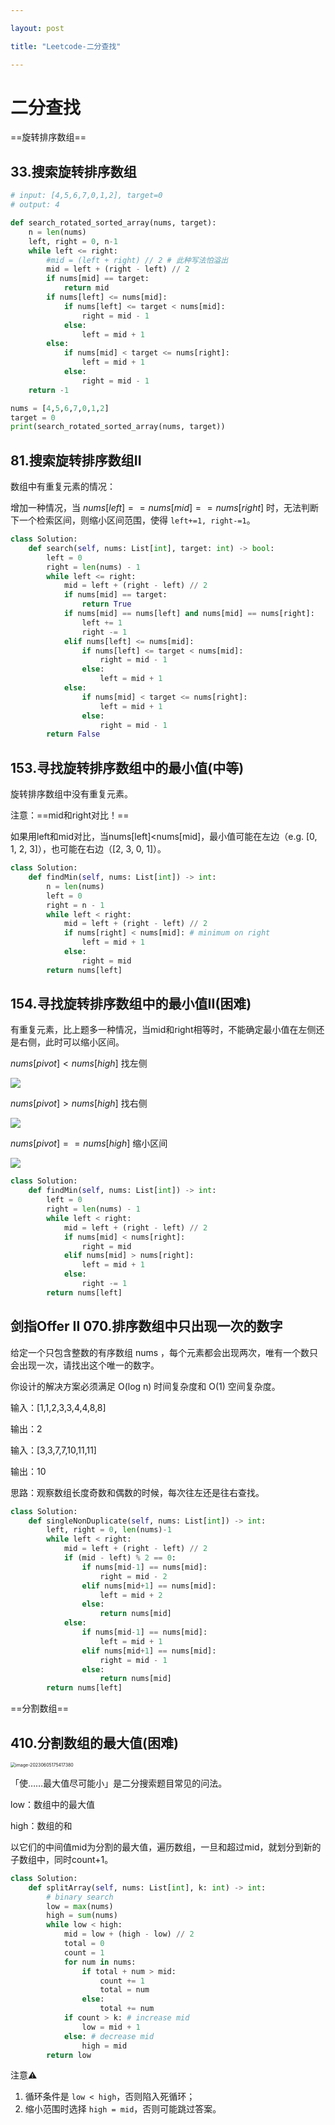```yaml
---

layout: post

title: "Leetcode-二分查找"

---
```


# 二分查找

==旋转排序数组==

## 33.搜索旋转排序数组

~~~python
# input: [4,5,6,7,0,1,2], target=0
# output: 4

def search_rotated_sorted_array(nums, target):
	n = len(nums)
	left, right = 0, n-1
	while left <= right:
		#mid = (left + right) // 2 # 此种写法怕溢出
		mid = left + (right - left) // 2
		if nums[mid] == target:
			return mid
		if nums[left] <= nums[mid]:
			if nums[left] <= target < nums[mid]:
				right = mid - 1
			else:
				left = mid + 1
		else:
			if nums[mid] < target <= nums[right]:
				left = mid + 1
			else:
				right = mid - 1	
	return -1

nums = [4,5,6,7,0,1,2]
target = 0
print(search_rotated_sorted_array(nums, target))
~~~

## 81.搜索旋转排序数组II

数组中有重复元素的情况：

增加一种情况，当 $nums[left]==nums[mid]==nums[right]$ 时，无法判断下一个检索区间，则缩小区间范围，使得 `left+=1, right-=1`。

~~~python
class Solution:
    def search(self, nums: List[int], target: int) -> bool:
        left = 0
        right = len(nums) - 1
        while left <= right:
            mid = left + (right - left) // 2
            if nums[mid] == target:
                return True
            if nums[mid] == nums[left] and nums[mid] == nums[right]:
                left += 1
                right -= 1
            elif nums[left] <= nums[mid]:
                if nums[left] <= target < nums[mid]:
                    right = mid - 1
                else:
                    left = mid + 1
            else:
                if nums[mid] < target <= nums[right]:
                    left = mid + 1
                else:
                    right = mid - 1
        return False
~~~

## 153.寻找旋转排序数组中的最小值(中等)

旋转排序数组中没有重复元素。

注意：==mid和right对比！==

如果用left和mid对比，当nums[left]<nums[mid]，最小值可能在左边（e.g. [0, 1, 2, 3]），也可能在右边（[2, 3, 0, 1]）。

~~~python
class Solution:
    def findMin(self, nums: List[int]) -> int:
        n = len(nums)
        left = 0
        right = n - 1
        while left < right:
            mid = left + (right - left) // 2
            if nums[right] < nums[mid]: # minimum on right
                left = mid + 1
            else:
                right = mid
        return nums[left]
~~~

## 154.寻找旋转排序数组中的最小值II(困难)

有重复元素，比上题多一种情况，当mid和right相等时，不能确定最小值在左侧还是右侧，此时可以缩小区间。

$nums[pivot]<nums[high]$ 找左侧

<img src="./typora-user-images/rotated_sorted_array_1.png"/>

$nums[pivot]>nums[high]$ 找右侧

<img src="./typora-user-images/rotated_sorted_array_2.png"/>

$nums[pivot]==nums[high]$ 缩小区间

<img src="./typora-user-images/rotated_sorted_array_3.png"/>

~~~python
class Solution:
    def findMin(self, nums: List[int]) -> int:
        left = 0
        right = len(nums) - 1
        while left < right:
            mid = left + (right - left) // 2
            if nums[mid] < nums[right]:
                right = mid
            elif nums[mid] > nums[right]:
                left = mid + 1
            else:
                right -= 1
        return nums[left]
~~~

## 剑指Offer II 070.排序数组中只出现一次的数字

给定一个只包含整数的有序数组 nums ，每个元素都会出现两次，唯有一个数只会出现一次，请找出这个唯一的数字。

你设计的解决方案必须满足 O(log n) 时间复杂度和 O(1) 空间复杂度。

输入：[1,1,2,3,3,4,4,8,8]

输出：2

输入：[3,3,7,7,10,11,11]

输出：10

思路：观察数组长度奇数和偶数的时候，每次往左还是往右查找。

~~~python
class Solution:
    def singleNonDuplicate(self, nums: List[int]) -> int:
        left, right = 0, len(nums)-1
        while left < right:
            mid = left + (right - left) // 2
            if (mid - left) % 2 == 0:
                if nums[mid-1] == nums[mid]:
                    right = mid - 2
                elif nums[mid+1] == nums[mid]:
                    left = mid + 2
                else:
                    return nums[mid]
            else:
                if nums[mid-1] == nums[mid]:
                    left = mid + 1
                elif nums[mid+1] == nums[mid]:
                    right = mid - 1
                else:
                    return nums[mid]
        return nums[left]
~~~

==分割数组==

## 410.分割数组的最大值(困难)

<img src="./typora-user-images/image-20230605175417380.png" alt="image-20230605175417380" style="zoom:50%;" />

「使……最大值尽可能小」是二分搜索题目常见的问法。

low：数组中的最大值

high：数组的和

以它们的中间值mid为分割的最大值，遍历数组，一旦和超过mid，就划分到新的子数组中，同时count+1。

~~~python
class Solution:
    def splitArray(self, nums: List[int], k: int) -> int:
        # binary search
        low = max(nums)
        high = sum(nums)
        while low < high:
            mid = low + (high - low) // 2
            total = 0
            count = 1
            for num in nums:
                if total + num > mid:
                    count += 1
                    total = num
                else:
                    total += num
            if count > k: # increase mid
                low = mid + 1
            else: # decrease mid
                high = mid
        return low
~~~

注意⚠️

1. 循环条件是 `low < high`，否则陷入死循环；
2. 缩小范围时选择 `high = mid`，否则可能跳过答案。


